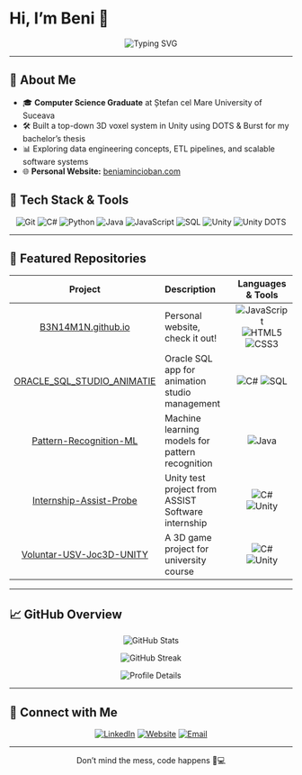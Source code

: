 # Hi, I’m Beni 👋

<p align="center">
  <img src="https://readme-typing-svg.herokuapp.com?font=Fira+Code&weight=600&size=28&duration=4000&pause=2000&color=4CAF50&background=FFFFFF00&center=true&lines=Welcome+to+my+Profile!;Check+it+out+↓↓↓↓" alt="Typing SVG" />
</p>

---

## 🚀 About Me

- 🎓 **Computer Science Graduate** at Ștefan cel Mare University of Suceava
- 🛠 Built a top-down 3D voxel system in Unity using DOTS & Burst for my bachelor’s thesis
- 📊 Exploring data engineering concepts, ETL pipelines, and scalable software systems
- 🌐 **Personal Website:** [beniamincioban.com](https://beniamincioban.com)


## 🔧 Tech Stack & Tools

<p align="center">
  <img src="https://img.shields.io/badge/Git-F05032?style=flat&logo=git&logoColor=white" alt="Git" />
  <img src="https://img.shields.io/badge/C%23-239120?style=flat&logo=c-sharp&logoColor=white" alt="C#" />
  <img src="https://img.shields.io/badge/Python-3776AB?style=flat&logo=python&logoColor=white" alt="Python" />
  <img src="https://img.shields.io/badge/Java-007396?style=flat&logo=java&logoColor=white" alt="Java" />
  <img src="https://img.shields.io/badge/JavaScript-F7DF1E?style=flat&logo=javascript&logoColor=black" alt="JavaScript" />
  <img src="https://img.shields.io/badge/SQL-4479A1?style=flat&logo=postgresql&logoColor=white" alt="SQL" />
  <img src="https://img.shields.io/badge/Unity-000000?style=flat&logo=unity&logoColor=white" alt="Unity" />
  <img src="https://img.shields.io/badge/DOTS-30CC6A?style=flat&logo=unity&logoColor=white" alt="Unity DOTS" />
</p>

---

## 📂 Featured Repositories

<div align="center">

| Project | Description | Languages & Tools |
| :---: | :--- | :---: |
| [B3N14M1N.github.io](https://b3n14m1n.github.io/) | Personal website, check it out! | <img src="https://img.shields.io/badge/JavaScript-F7DF1E?style=flat&logo=javascript&logoColor=black" alt="JavaScript" /> <img src="https://img.shields.io/badge/HTML-E34F26?style=flat&logo=html5&logoColor=white" alt="HTML5" /> <img src="https://img.shields.io/badge/CSS-1572B6?style=flat&logo=css3&logoColor=white" alt="CSS3" /> |
| [ORACLE_SQL_STUDIO_ANIMATIE](https://github.com/B3N14M1N/ORACLE_SQL_STUDIO_ANIMATIE) | Oracle SQL app for animation studio management | <img src="https://img.shields.io/badge/C%23-239120?style=flat&logo=c-sharp&logoColor=white" alt="C#" /> <img src="https://img.shields.io/badge/SQL-4479A1?style=flat&logo=postgresql&logoColor=white" alt="SQL" /> |
| [Pattern-Recognition-ML](https://github.com/B3N14M1N/Pattern-Recognition-ML) | Machine learning models for pattern recognition | <img src="https://img.shields.io/badge/Java-007396?style=flat&logo=java&logoColor=white" alt="Java" /> |
| [Internship-Assist-Probe](https://github.com/B3N14M1N/Internship-Assist-Probe) | Unity test project from ASSIST Software internship | <img src="https://img.shields.io/badge/C%23-239120?style=flat&logo=c-sharp&logoColor=white" alt="C#" /> <img src="https://img.shields.io/badge/Unity-000000?style=flat&logo=unity&logoColor=white" alt="Unity" /> |
| [Voluntar-USV-Joc3D-UNITY](https://github.com/B3N14M1N/Voluntar-USV-Joc3D-UNITY) | A 3D game project for university course | <img src="https://img.shields.io/badge/C%23-239120?style=flat&logo=c-sharp&logoColor=white" alt="C#" /> <img src="https://img.shields.io/badge/Unity-000000?style=flat&logo=unity&logoColor=white" alt="Unity" /> |

</div>

---

## 📈 GitHub Overview

<p align="center">
  <img src="https://github-readme-stats.vercel.app/api?username=B3N14M1N&show_icons=true&theme=dracula&hide_title=true&icon_color=79ff97&text_color=ffffff&bg_color=0d1117" alt="GitHub Stats" />
</p>

<p align="center">
  <img src="https://github-readme-streak-stats.herokuapp.com/?user=B3N14M1N&theme=dracula&hide_border=true&ring=79ff97" alt="GitHub Streak" />
</p>

<p align="center">
  <img src="https://github-profile-summary-cards.vercel.app/api/cards/profile-details?username=B3N14M1N&theme=dracula" alt="Profile Details" />
</p>

---

## 🤝 Connect with Me

<p align="center">
  <a href="https://www.linkedin.com/in/beniamin-c-0220a0281/"><img src="https://img.shields.io/badge/LinkedIn-0077B5?logo=linkedin&logoColor=white&style=flat" alt="LinkedIn" /></a>
  <a href="https://beniamincioban.com"><img src="https://img.shields.io/badge/Website-0A66C2?logo=google-chrome&logoColor=white&style=flat" alt="Website" /></a>
  <a href="mailto:contact@beniamincioban.com"><img src="https://img.shields.io/badge/Email-D14836?logo=gmail&logoColor=white&style=flat" alt="Email" /></a>
</p>

---

<footer>
  <p align="center">Don’t mind the mess, code happens 🧹💻</p>
</footer>
